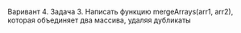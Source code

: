 Варивант 4. Задача 3. Написать функцию mergeArrays(arr1, arr2), которая объединяет два массива, удаляя дубликаты